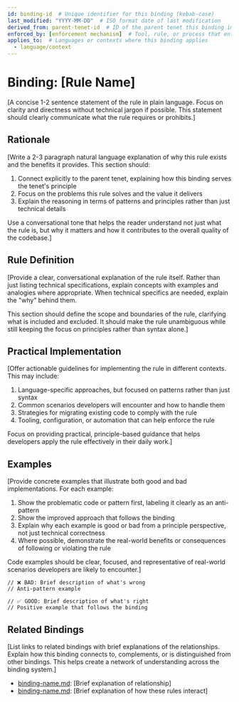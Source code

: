 ```yaml
---
id: binding-id  # Unique identifier for this binding (kebab-case)
last_modified: "YYYY-MM-DD"  # ISO format date of last modification
derived_from: parent-tenet-id  # ID of the parent tenet this binding implements
enforced_by: [enforcement mechanism]  # Tool, rule, or process that enforces this binding
applies_to:  # Languages or contexts where this binding applies
  - language/context
---
```


# Binding: [Rule Name]

[A concise 1-2 sentence statement of the rule in plain language. Focus on clarity and directness without technical jargon if possible. This statement should clearly communicate what the rule requires or prohibits.]

## Rationale

[Write a 2-3 paragraph natural language explanation of why this rule exists and the benefits it provides. This section should:

1. Connect explicitly to the parent tenet, explaining how this binding serves the tenet's principle
2. Focus on the problems this rule solves and the value it delivers
3. Explain the reasoning in terms of patterns and principles rather than just technical details

Use a conversational tone that helps the reader understand not just what the rule is, but why it matters and how it contributes to the overall quality of the codebase.]

## Rule Definition

[Provide a clear, conversational explanation of the rule itself. Rather than just listing technical specifications, explain concepts with examples and analogies where appropriate. When technical specifics are needed, explain the "why" behind them.

This section should define the scope and boundaries of the rule, clarifying what is included and excluded. It should make the rule unambiguous while still keeping the focus on principles rather than syntax alone.]

## Practical Implementation

[Offer actionable guidelines for implementing the rule in different contexts. This may include:

1. Language-specific approaches, but focused on patterns rather than just syntax
2. Common scenarios developers will encounter and how to handle them
3. Strategies for migrating existing code to comply with the rule
4. Tooling, configuration, or automation that can help enforce the rule

Focus on providing practical, principle-based guidance that helps developers apply the rule effectively in their daily work.]

## Examples

[Provide concrete examples that illustrate both good and bad implementations. For each example:

1. Show the problematic code or pattern first, labeling it clearly as an anti-pattern
2. Show the improved approach that follows the binding
3. Explain why each example is good or bad from a principle perspective, not just technical correctness
4. Where possible, demonstrate the real-world benefits or consequences of following or violating the rule

Code examples should be clear, focused, and representative of real-world scenarios developers are likely to encounter.]

```language
// ❌ BAD: Brief description of what's wrong
// Anti-pattern example

// ✅ GOOD: Brief description of what's right
// Positive example that follows the binding
```

## Related Bindings

[List links to related bindings with brief explanations of the relationships. Explain how this binding connects to, complements, or is distinguished from other bindings. This helps create a network of understanding across the binding system.]

- [binding-name.md](./binding-filename.md): [Brief explanation of relationship]
- [binding-name.md](./binding-filename.md): [Brief explanation of how these rules interact]